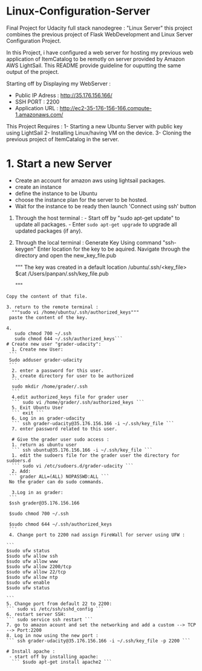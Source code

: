 # Linux-Configuration-Server
Final Project for Udacity full stack nanodegree : "Linux Server"
this project combines the previous project of Flask WebDevelopment and Linux Server Configuration Project.

In this Project, i have configured a web server for hosting my previous web application of ItemCatalog to be remotly on server provided by Amazon AWS LightSail. This README provide guideline for ouputting the same output of the project.

Starting off by Displaying my WebServer : 
  - Public IP Adress : http://35.176.156.166/
  - SSH PORT : 2200
  - Application URL : http://ec2-35-176-156-166.compute-1.amazonaws.com/

This Project Requires : 
  1- Starting a new Ubuntu Server with public key using LightSail
  2- Installing Linux/having VM on the device.
  3- Cloning the previous project of ItemCatalog in the server.

# 1. Start a new Server
  - Create an account for amazon aws using lightsail packages.
  - create an instance
  - define the instance to be Ubuntu
  - choose the instance plan for the server to be hosted.
  - Wait for the instance to be ready then launch 'Connect using ssh' button
  1. Through the host terminal :
    - Start off by "sudo apt-get update" to update all packages.
    - Enter ```sudo apt-get upgrade``` to upgrade all updated packages (if any).
  2. Through the local terminal :
    Generate Key Using command "ssh-keygen"
    Enter location for the key to be aquired.
    Navigate through the directory and open the new_key_file.pub
    
      """
      The key was created in a default location /ubuntu/.ssh/<key_file>
      $cat /Users/panpan/.ssh/key_file.pub
      
      """
      
    Copy the content of that file.
    
    3. return to the remote terminal : 
      """sudo vi /home/ubuntu/.ssh/authorized_keys"""
     paste the content of the key.
     
    4. 
       sudo chmod 700 ~/.ssh
       sudo chmod 644 ~/.ssh/authorized_keys```
    # Create new user "grader-udacity":
      1. Create new User: 
     ```
     Sudo adduser grader-udacity
     ```
      2. enter a password for this user.
      3. create directory for user to be authorized
      ```
      sudo mkdir /home/grader/.ssh
      ```
      4.edit authorized_keys file for grader user
      ``` sudo vi /home/grader/.ssh/authorized_keys ```
      5. Exit Ubuntu User 
      ``` exit ```
      6. Log in as grader-udacity
      ``` ssh grader-udacity@35.176.156.166 -i ~/.ssh/key_file ```
      7. enter password related to this user.
      
      # Give the grader user sudo access :
      1. return as ubuntu user
      ``` ssh ubuntu@35.176.156.166 -i ~/.ssh/key_file ```
      1. edit the sudoers file for the grader user the directory for sudoers.d
      ``` sudo vi /etc/sudoers.d/grader-udacity ```
      2. Add:
     ``` grader ALL=(ALL) NOPASSWD:ALL ```
     No the grader can do sudo commands.
     
      3.Log in as grader:
     ```      
     $ssh grader@35.176.156.166

     $sudo chmod 700 ~/.ssh

     $sudo chmod 644 ~/.ssh/authorized_keys
     ```
     4. Change port to 2200 nad assign FireWall for server using UFW : 
     
    ```   
    $sudo ufw status
    $sudo ufw allow ssh
    $sudo ufw allow www
    $sudo ufw allow 2200/tcp
    $sudo ufw allow 22/tcp
    $sudo ufw allow ntp
    $sudo ufw enable
    $sudo ufw status
     
    ```
    5. Change port from default 22 to 2200: 
    ``` sudo vi /etc/ssh/sshd_config ```
    6. restart server SSH:
    ``` sudo service ssh restart ```
    7. go to amazon acount and set the networking and add a custom --> TCP --> Port:2200
    8. Log in now using the new port : 
    ``` ssh grader-udacity@35.176.156.166 -i ~/.ssh/key_file -p 2200 ```
    
    # Install apache : 
     - start off by installing apache:
      ``` $sudo apt-get install apache2 ```
    
     
     
    
  
